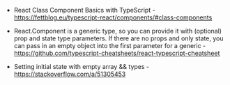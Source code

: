 - React Class Component Basics with TypeScript - https://fettblog.eu/typescript-react/components/#class-components

- React.Component is a generic type, so you can provide it with (optional) prop and state type parameters. If there are no props and only state, you can pass in an empty object into the first parameter for a generic - https://github.com/typescript-cheatsheets/react-typescript-cheatsheet

- Setting initial state with empty array && types - https://stackoverflow.com/a/51305453

